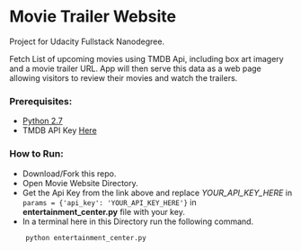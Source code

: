 # Movie Trailer Website

Project for Udacity Fullstack Nanodegree.

Fetch List of upcoming movies using TMDB Api, including box art imagery and a movie trailer URL. App will then serve this data as a web page allowing visitors to review their movies and watch the trailers.

### Prerequisites:
- [Python 2.7](https://www.python.org/downloads/)
- TMDB API Key [Here](https://www.themoviedb.org/)

### How to Run:
- Download/Fork this repo.
- Open Movie Website Directory.
- Get the Api Key from the link above and replace *YOUR_API_KEY_HERE* in `params = {'api_key': 'YOUR_API_KEY_HERE'}` in **entertainment_center.py** file  with your key.
- In a terminal here in this Directory run the following command.
```
    python entertainment_center.py
```
